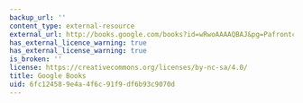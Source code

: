 ```yaml
---
backup_url: ''
content_type: external-resource
external_url: http://books.google.com/books?id=wRwoAAAAQBAJ&pg=Pafrontcover
has_external_licence_warning: true
has_external_license_warning: true
is_broken: ''
license: https://creativecommons.org/licenses/by-nc-sa/4.0/
title: Google Books
uid: 6fc12458-9e4a-4f6c-91f9-df6b93c9070d
---
```

